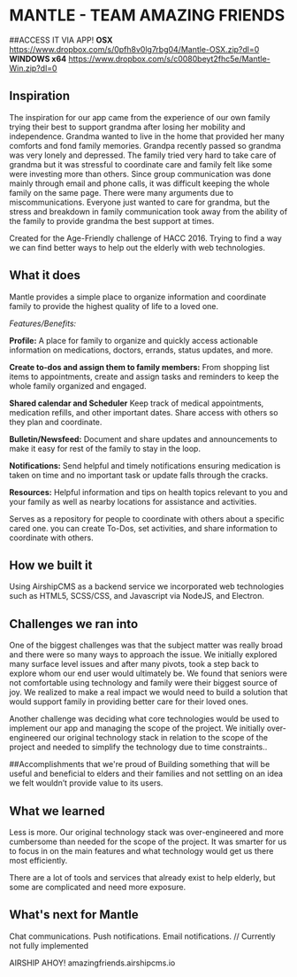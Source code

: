 # MANTLE - TEAM AMAZING FRIENDS

##ACCESS IT VIA APP!
**OSX**
https://www.dropbox.com/s/0pfh8v0lg7rbg04/Mantle-OSX.zip?dl=0
**WINDOWS x64**
https://www.dropbox.com/s/c0080beyt2fhc5e/Mantle-Win.zip?dl=0

## Inspiration
The inspiration for our app came from the experience of our own family trying their best to support grandma after losing her mobility and independence. 
Grandma wanted to live in the home that provided her many comforts and fond family memories. Grandpa recently passed so grandma was very lonely and depressed. The family tried very hard to take care of grandma but it was stressful to coordinate care and family felt like some were investing more than others. Since group communication was done mainly through email and phone calls, it was difficult keeping the whole family on the same page. There were many arguments due to miscommunications. Everyone just wanted to care for grandma, but the stress and breakdown in family communication took away from the ability of the family to provide grandma the best support at times.

Created for the Age-Friendly challenge of HACC 2016. Trying to find a way we can find better ways to help out the elderly with web technologies.

## What it does
Mantle provides a simple place to organize information and coordinate family to provide the highest quality of life to a loved one.

_Features/Benefits:_

**Profile:**
A place for family to organize and quickly access actionable information on medications, doctors, errands, status updates, and more. 

**Create to-dos and assign them to family members:**
From shopping list items to appointments, create and assign tasks and reminders to keep the whole family organized and engaged.

**Shared calendar and Scheduler**
Keep track of medical appointments, medication refills, and other important dates. Share access with others so they plan and coordinate.

**Bulletin/Newsfeed:**
Document and share updates and announcements to make it easy for rest of the family to stay in the loop. 

**Notifications:**
Send helpful and timely notifications ensuring medication is taken on time and no important task or update falls through the cracks.

**Resources:**
Helpful information and tips on health topics relevant to you and your family as well as nearby locations for assistance and activities. 

Serves as a repository for people to coordinate with others about a specific cared one. you can create To-Dos, set activities, and share information to coordinate with others.

## How we built it
Using AirshipCMS as a backend service we incorporated web technologies such as HTML5, SCSS/CSS, and Javascript via NodeJS, and Electron. 

## Challenges we ran into
One of the biggest challenges was that the subject matter was really broad and there were so many ways to approach the issue. We initially explored many surface level issues and after many pivots, took a step back to explore whom our end user would ultimately be. We found that seniors were not comfortable using technology and family were their biggest source of joy. We realized to make a real impact we would need to build a solution that would support family in providing better care for their loved ones.

Another challenge was deciding what core technologies would be used to implement our app and managing the scope of the project. We initially over-engineered our original technology stack in relation to the scope of the project and needed to simplify the technology due to time constraints..

##Accomplishments that we're proud of
Building something that will be useful and beneficial to elders and their families and not settling on an idea we felt wouldn’t provide value to its users.

## What we learned
Less is more. Our original technology stack was over-engineered and more cumbersome than needed for the scope of the project. It was smarter for us to focus in on the main features and what technology would get us there most efficiently.

There are a lot of tools and services that already exist to help elderly, but some are complicated and need more exposure.

## What's next for Mantle
Chat communications.
Push notifications.
Email notifications.  // Currently not fully implemented

AIRSHIP AHOY!
amazingfriends.airshipcms.io
